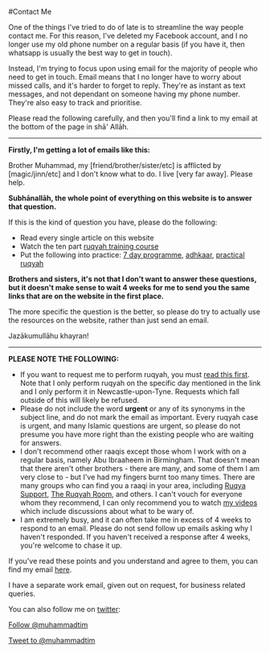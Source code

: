[title: Contact Muhammad Tim Humble - muhammadtim.com]:/
[menu: Contact Me]:/
[menu-locgroup: primary]:/
[order: 3]:/

#Contact Me

One of the things I've tried to do of late is to streamline the way people contact me. For this reason, I've deleted my Facebook account, and I no longer use my old phone number on a regular basis (if you have it, then whatsapp is usually the best way to get in touch).

Instead, I'm trying to focus upon using email for the majority of people who need to get in touch. Email means that I no longer have to worry about missed calls, and it's harder to forget to reply. They're as instant as text messages, and not dependant on someone having my phone number. They're also easy to track and prioritise.

Please read the following carefully, and then you'll find a link to my email at the bottom of the page in shā' Allāh. 

---

**Firstly, I'm getting a lot of emails like this:**

Brother Muhammad, my [friend/brother/sister/etc] is afflicted by [magic/jinn/etc] and I don't know what to do. I live [very far away]. Please help.

**Subhānallāh, the whole point of everything on this website is to answer that question.**

If this is the kind of question you have, please do the following:

* Read every single article on this website
* Watch the ten part [ruqyah training course](http://muhammadtim.com/video#training)
* Put the following into practice: [7 day programme](http://muhammadtim.com/7dayrd), [adhkaar](http://muhammadtim.com/protectys), [practical ruqyah](http://muhammadtim.com/ruqyah#whattodo) 

**Brothers and sisters, it's not that I don't want to answer these questions, but it doesn't make sense to wait 4 weeks for me to send you the same links that are on the website in the first place.**

The more specific the question is the better, so please do try to actually use the resources on the website, rather than just send an email.

Jazākumullāhu khayran!

---

**PLEASE NOTE THE FOLLOWING:**

* If you want to request me to perform ruqyah, you must [read this first](/ruqyah). Note that I only perform ruqyah on the specific day mentioned in the link and I only perform it in Newcastle-upon-Tyne. Requests which fall outside of this will likely be refused.
* Please do not include the word **urgent** or any of its synonyms in the subject line, and do not mark the email as important. Every ruqyah case is urgent, and many Islamic questions are urgent, so please do not presume you have more right than the existing people who are waiting for answers.
* I don't recommend other raaqis except those whom I work with on a regular basis, namely Abu Ibraaheem in Birmingham. That doesn't mean that there aren't other brothers - there are many, and some of them I am very close to - but I've had my fingers burnt too many times. There are many groups who can find you a raaqi in your area, including [Ruqya Support](http://ruqyasupport.com/), [The Ruqyah Room](https://en-gb.facebook.com/TheRuqyaRoom), and others. I can't vouch for everyone whom they recommend, I can only recommend you to watch [my videos](/video) which include discussions about what to be wary of.
* I am extremely busy, and it can often take me in excess of 4 weeks to respond to an email. Please do not send follow up emails asking why I haven't responded. If you haven't received a response after 4 weeks, you're welcome to chase it up.  

If you've read these points and you understand and agree to them, you can find my email [here](http://muhammadtim.com/email).

I have a separate work email, given out on request, for business related queries.

You can also follow me on [twitter](http://twitter.com/muhammadtim):

<a href="https://twitter.com/muhammadtim" class="twitter-follow-button" data-show-count="false">Follow @muhammadtim</a>
<script>!function(d,s,id){var js,fjs=d.getElementsByTagName(s)[0],p=/^http:/.test(d.location)?'http':'https';if(!d.getElementById(id)){js=d.createElement(s);js.id=id;js.src=p+'://platform.twitter.com/widgets.js';fjs.parentNode.insertBefore(js,fjs);}}(document, 'script', 'twitter-wjs');</script>

<a href="https://twitter.com/intent/tweet?screen_name=muhammadtim" class="twitter-mention-button" data-related="muhammadtim">Tweet to @muhammadtim</a>
<script>!function(d,s,id){var js,fjs=d.getElementsByTagName(s)[0],p=/^http:/.test(d.location)?'http':'https';if(!d.getElementById(id)){js=d.createElement(s);js.id=id;js.src=p+'://platform.twitter.com/widgets.js';fjs.parentNode.insertBefore(js,fjs);}}(document, 'script', 'twitter-wjs');</script>

